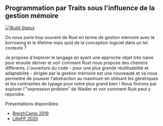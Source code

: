 ## Programmation par Traits sous l'influence de la gestion mémoire

[![Build Status](https://travis-ci.org/d-plaindoux/rust-traits.svg?branch=master)](https://travis-ci.org/d-plaindoux/rust-traits)


On nous parle trop souvent de Rust en terme de gestion mémoire avec le borrowing et le lifetime mais quid de la conception logiciel dans un tel contexte ?

Je propose d'explorer le langage en ayant une approche objet très naive pour ensuite dériver et voir comment Rust nous propose des chemins différents. L'ouverture du code - pour une plus grande réutilisabilité et adaptabilité - dirigée par la gestion mémoire est une nouveauté et va nous permettre de pousser l'abstraction au maximum en utilisant les génériques et les contraintes de typage pour notre plus grand bien ! Nous finirons par explorer l'"expression problem" de Wadler et voir comment Rust peut y répondre.

Présentations disponibles:
- [BreizhCamp 2019](https://www.youtube.com/watch?v=szrR4Klixdk)
- [LilleFP 2020](https://www.youtube.com/watch?v=6CO98XBsNiY)
